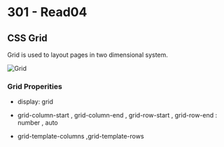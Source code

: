 # 301 - Read04

## CSS Grid 

Grid is used to layout pages in two dimensional system. 

![Grid](https://miro.medium.com/max/800/1*_AjJId9rpsIivGCQxeNO8A.jpeg)

### Grid Properities

- display: grid

- grid-column-start , grid-column-end , grid-row-start , grid-row-end : number , auto

- grid-template-columns ,grid-template-rows






